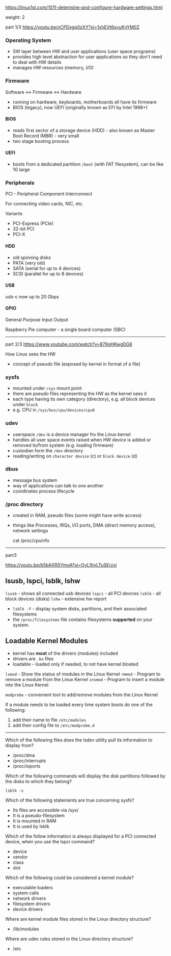 https://linux1st.com/1011-determine-and-configure-hardware-settings.html

weight: 2

part 1/3 https://youtu.be/xCPDxgp0zXY?si=1xhEVt6svuKnYM0Z
### Operating System

- SW layer between HW and user applications (user space programs)
- provides high level abstraction for user applications so they don't need to deal with HW details
- manages HW resources (memory, I/O)

### Firmware

Software <-> Firmware <-> Hardware
- running on hardware, keyboards, motherboards all have its firmware
- BIOS (legacy), now UEFI (originally known as EFI by Intel 1998+)

#### BIOS

- reads first sector of a storage device (HDD) - also known as Master Boot Record (MBR) - very small
- two stage booting process

#### UEFI

- boots from a dedicated partition `/boot` (with FAT filesystem), can be like 1G large

### Peripherals

PCI - Peripheral Component Interconnect

For connecting video cards, NIC, etc.

Variants
- PCI-Express (PCIe)
- 32-bit PCI
- PCI-X

#### HDD

- old spinning disks
- PATA (very old)
- SATA (serial for up to 4 devices)
- SCSI (parallel for up to 8 devices)

#### USB

usb-c now up to 20 Gbps


#### GPIO

General Purpose Input Output

Raspberry Pie computer - a single board computer (SBC)

---

part 2/3 https://www.youtube.com/watch?v=879oHKwgDG8

How Linux sees the HW

- concept of pseudo file (exposed by kernel in format of a file)

### sysfs

- mounted under `/sys` mount point
- there are pseudo files representing the HW as the kernel sees it
- each type having its own category (directory), e.g. all block devices under `block`
- e.g. CPU in `/sys/bus/cpu/devices/cpu0`



### udev

- userspace `/dev` is a device manager fro the Linux kernel
- handles all user space events raised when HW device is added or removed to/from system (e.g. loading firmware)
- custodian form the `/dev` directory
- reading/writing on `character device` (c) or `block device` (d)

### dbus

- message bus system
- way of applications can talk to one another
- coordinates process lifecycle

### /proc directory

- created in RAM, pseudo files (some might have write access)
- things like Processes, IRQs, I/O ports, DMA (direct memory access), network settings

	cat /proc/cpuinfo

---
part3 

https://youtu.be/b5bAXRSYmoA?si=OyL1tjyLTuSErzxj

## lsusb, lspci, lsblk, lshw

`lsusb` - shows all connected usb devices
`lspci` - all PCI devices
`lsblk` - all block devices (disks)
`lshw` - extensive hw report

- `lsblk -f` - display system disks, partitions, and their associated filesystems
- the `/proc/filesystems` file contains filesystems **supported** on your system.
## Loadable Kernel Modules

- kernel has **most** of the drivers (modules) included
- drivers are `.ko` files
- loadable - loaded only if needed, to not have kernel bloated

`lsmod` - Show the status of modules in the Linux Kernel
`rmmod` - Program to remove a module from the Linux Kernel
`insmod` - Program to insert a module into the Linux Kernel

`modprobe` - convenient tool to add/remove modules from the Linux Kernel

If a module needs to be loaded every time system boots do one of the following:

1. add their name to file `/etc/modules`
2. add their config file to `/etc/modprobe.d`

---

Which of the following files does the lsdev utility pull its information to display from?

- /proc/dma
- /proc/interrupts
- /proc/ioports

Which of the following commands will display the disk partitions followed by the disks to which they belong?

`lsblk -s`

Which of the following statements are true concerning sysfs?

- Its files are accessible via /sys/
- It is a pseudo-filesystem
- It is mounted in RAM
- It is used by lsblk

Which of the follow information is always displayed for a PCI connected device, when you use the lspci command?

- device
- vendor
- class
- slot

Which of the following could be considered a kernel module?

- executable loaders
- system calls
- network drivers
- filesystem drivers
- device drivers


Where are kernel module files stored in the Linux directory structure?

- /lib/modules


Where are udev rules stored in the Linux directory structure?

- /etc
